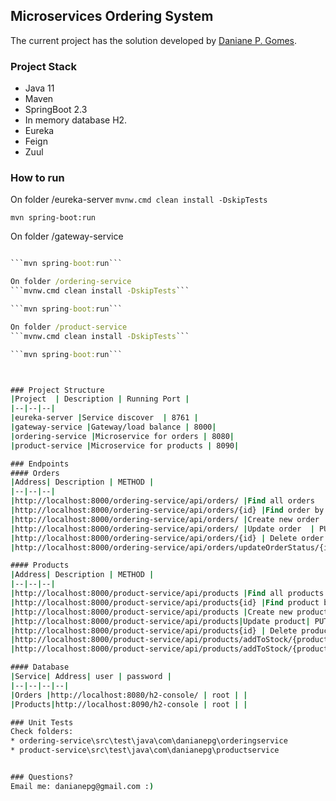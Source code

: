 ## Microservices Ordering System

The current project has the solution developed by [Daniane P. Gomes](https://www.linkedin.com/in/danianepg/).

### Project Stack
 - Java 11
 - Maven 
 - SpringBoot 2.3
 - In memory database H2.
 - Eureka
 - Feign
 - Zuul
 
### How to run
On folder /eureka-server
```mvnw.cmd clean install -DskipTests```

```mvn spring-boot:run```

On folder /gateway-service
```mvnw.cmd clean install -DskipTests

```mvn spring-boot:run```

On folder /ordering-service
```mvnw.cmd clean install -DskipTests```

```mvn spring-boot:run```

On folder /product-service
```mvnw.cmd clean install -DskipTests```

```mvn spring-boot:run```



### Project Structure
|Project  | Description | Running Port |
|--|--|--|
|eureka-server |Service discover  | 8761 |
|gateway-service |Gateway/load balance | 8000|
|ordering-service |Microservice for orders | 8080|
|product-service |Microservice for products | 8090|

### Endpoints
#### Orders
|Address| Description | METHOD |
|--|--|--|
|http://localhost:8000/ordering-service/api/orders/ |Find all orders  | GET |
|http://localhost:8000/ordering-service/api/orders/{id} |Find order by id  | GET |
|http://localhost:8000/ordering-service/api/orders/ |Create new order  | POST |
|http://localhost:8000/ordering-service/api/orders/ |Update order  | PUT|
|http://localhost:8000/ordering-service/api/orders/{id} | Delete order by id  | DELETE|
|http://localhost:8000/ordering-service/api/orders/updateOrderStatus/{id} | Update order status by id and move stock from Products microservice  | POST | 

#### Products
|Address| Description | METHOD |
|--|--|--|
|http://localhost:8000/product-service/api/products |Find all products | GET |
|http://localhost:8000/product-service/api/products{id} |Find product by id  | GET |
|http://localhost:8000/product-service/api/products |Create new product| POST |
|http://localhost:8000/product-service/api/products|Update product| PUT|
|http://localhost:8000/product-service/api/products{id} | Delete product by id  | DELETE|
|http://localhost:8000/product-service/api/products/addToStock/{productId} | Increase the stock quantity of a product  | POST | 
|http://localhost:8000/product-service/api/products/addToStock/{productId} | Decrease the stock quantity of a product  | POST | 

#### Database
|Service| Address| user | password |
|--|--|--|--|
|Orders |http://localhost:8080/h2-console/ | root | |
|Products|http://localhost:8090/h2-console | root | |

### Unit Tests
Check folders:
* ordering-service\src\test\java\com\danianepg\orderingservice
* product-service\src\test\java\com\danianepg\productservice


### Questions?
Email me: danianepg@gmail.com :)
